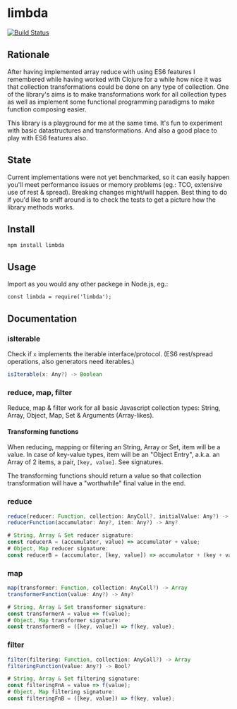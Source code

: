 # limbda

[![Build Status](https://travis-ci.org/sinkaszab/limbda.svg?branch=master)](https://travis-ci.org/sinkaszab/limbda)

## Rationale

After having implemented array reduce with using ES6 features I remembered while having worked with Clojure for a while how nice it was that collection transformations could be done on any type of collection. One of the library's aims is to make transformations work for all collection types as well as implement some functional programming paradigms to make function composing easier.

This library is a playground for me at the same time. It's fun to experiment with basic datastructures and transformations. And also a good place to play with ES6 features also.

## State

Current implementations were not yet benchmarked, so it can easily happen you'll meet performance issues or memory problems (eg.: TCO, extensive use of rest & spread). Breaking changes might/will happen. Best thing to do if you'd like to sniff around is to check the tests to get a picture how the library methods works.

## Install

`npm install limbda`

## Usage

Import as you would any other packege in Node.js, eg.:

`const limbda = require('limbda');`

## Documentation

### isIterable

Check if `x` implements the iterable interface/protocol. (ES6 rest/spread operations, also generators need iterables.)

```js
isIterable(x: Any?) -> Boolean
```

### reduce, map, filter

Reduce, map & filter work for all basic Javascript collection types: String, Array, Object, Map, Set & Arguments (Array-likes).

#### Transforming functions

When reducing, mapping or filtering an String, Array or Set, item will be a value. In case of key-value types, item will be an "Object Entry", a.k.a. an Array of 2 items, a pair, `[key, value]`. See signatures.

The transforming functions should return a value so that collection transformation will have a "worthwhile" final value in the end.

### reduce

```javascript
reduce(reducer: Function, collection: AnyColl?, initialValue: Any?) -> Any?
reducerFunction(accumulator: Any?, item: Any?) -> Any?
```

```javascript
# String, Array & Set reducer signature:
const reducerA = (accumulator, value) => accumulator + value;
# Object, Map reducer signature:
const reducerB = (accumulator, [key, value]) => accumulator + (key + value);
```

### map

```javascript
map(transformer: Function, collection: AnyColl?) -> Array
transformerFunction(value: Any?) -> Any?
```

```javascript
# String, Array & Set transformer signature:
const transformerA = value => f(value);
# Object, Map transformer signature:
const transformerB = ([key, value]) => f(key, value);
```

### filter

```javascript
filter(filtering: Function, collection: AnyColl?) -> Array
filteringFunction(value: Any?) -> Bool?
```

```javascript
# String, Array & Set filtering signature:
const filteringFnA = value => f(value);
# Object, Map filtering signature:
const filteringFnB = ([key, value]) => f(key, value);
```
